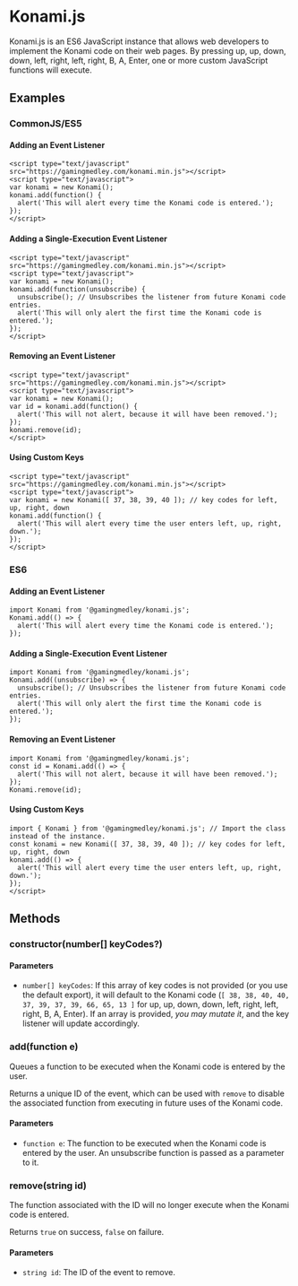 # Konami.js
Konami.js is an ES6 JavaScript instance that allows web developers to implement the Konami code on their web pages. By pressing up, up, down, down, left, right, left, right, B, A, Enter, one or more custom JavaScript functions will execute.

## Examples

### CommonJS/ES5

#### Adding an Event Listener
```JS
<script type="text/javascript" src="https://gamingmedley.com/konami.min.js"></script>
<script type="text/javascript">
var konami = new Konami();
konami.add(function() {
  alert('This will alert every time the Konami code is entered.');
});
</script>
```

#### Adding a Single-Execution Event Listener
```JS
<script type="text/javascript" src="https://gamingmedley.com/konami.min.js"></script>
<script type="text/javascript">
var konami = new Konami();
konami.add(function(unsubscribe) {
  unsubscribe(); // Unsubscribes the listener from future Konami code entries.
  alert('This will only alert the first time the Konami code is entered.');
});
</script>
```

#### Removing an Event Listener
```JS
<script type="text/javascript" src="https://gamingmedley.com/konami.min.js"></script>
<script type="text/javascript">
var konami = new Konami();
var id = konami.add(function() {
  alert('This will not alert, because it will have been removed.');
});
konami.remove(id);
</script>
```

#### Using Custom Keys
```JS
<script type="text/javascript" src="https://gamingmedley.com/konami.min.js"></script>
<script type="text/javascript">
var konami = new Konami([ 37, 38, 39, 40 ]); // key codes for left, up, right, down
konami.add(function() {
  alert('This will alert every time the user enters left, up, right, down.');
});
</script>
```

### ES6

#### Adding an Event Listener
```JS
import Konami from '@gamingmedley/konami.js';
Konami.add(() => {
  alert('This will alert every time the Konami code is entered.');
});
```

#### Adding a Single-Execution Event Listener
```JS
import Konami from '@gamingmedley/konami.js';
Konami.add((unsubscribe) => {
  unsubscribe(); // Unsubscribes the listener from future Konami code entries.
  alert('This will only alert the first time the Konami code is entered.');
});
```

#### Removing an Event Listener
```JS
import Konami from '@gamingmedley/konami.js';
const id = Konami.add(() => {
  alert('This will not alert, because it will have been removed.');
});
Konami.remove(id);
```

#### Using Custom Keys
```JS
import { Konami } from '@gamingmedley/konami.js'; // Import the class instead of the instance.
const konami = new Konami([ 37, 38, 39, 40 ]); // key codes for left, up, right, down
konami.add(() => {
  alert('This will alert every time the user enters left, up, right, down.');
});
</script>
```

## Methods

### constructor(number[] keyCodes?)

#### Parameters
* `number[] keyCodes`: If this array of key codes is not provided (or you use the default export), it will default to the Konami code (`[ 38, 38, 40, 40, 37, 39, 37, 39, 66, 65, 13 ]` for up, up, down, down, left, right, left, right, B, A, Enter). If an array is provided, _you may mutate it_, and the key listener will update accordingly.

### add(function e)
Queues a function to be executed when the Konami code is entered by the user.

Returns a unique ID of the event, which can be used with `remove` to disable the associated function from executing in future uses of the Konami code.

#### Parameters
* `function e`: The function to be executed when the Konami code is entered by the user. An unsubscribe function is passed as a parameter to it.

### remove(string id)
The function associated with the ID will no longer execute when the Konami code is entered.

Returns `true` on success, `false` on failure.

#### Parameters
* `string id`: The ID of the event to remove.
